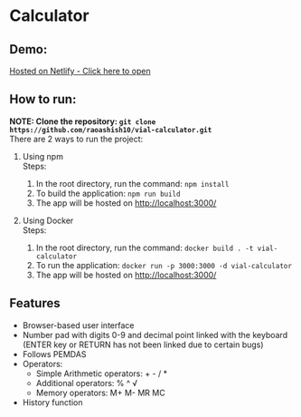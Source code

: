 # Calculator
## Demo: 
[Hosted on Netlify - Click here to open](https://main--lustrous-sopapillas-558947.netlify.app/)
## How to run:
**NOTE: Clone the repository: `git clone https://github.com/raoashish10/vial-calculator.git`**<br>
There are 2 ways to run the project:<br>
1. Using npm
<br>Steps:
    1. In the root directory, run the command:
    `npm install`
    2. To build the application: `npm run build`
    3. The app will be hosted on [http://localhost:3000/](http://localhost:3000/)

2. Using Docker
<br>Steps:
    1. In the root directory, run the command: `docker build . -t vial-calculator`
    2. To run the application: `docker run -p 3000:3000 -d vial-calculator`
    3. The app will be hosted on [http://localhost:3000/](http://localhost:3000/)
## Features
- Browser-based user interface
- Number pad with digits 0-9 and decimal point linked with the keyboard (ENTER key or RETURN has not been linked due to certain bugs)
- Follows PEMDAS
- Operators:
    - Simple Arithmetic operators: + - / *
    - Additional operators: % ^ √
    - Memory operators: M+ M- MR MC
- History function

